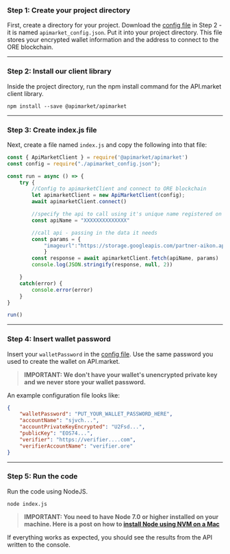 

### Step 1: Create your project directory
First, create a directory for your project. Download the <a href="#configFile">config file</a> in Step 2 - it is named `apimarket_config.json`. Put it into your project directory. This file stores your encrypted wallet information and the address to connect to the ORE blockchain. 

---

### Step 2: Install our client library
Inside the project directory, run the npm install command for the API.market client library.

```
npm install --save @apimarket/apimarket
```

---

### Step 3: Create index.js file
Next, create a file named `index.js` and copy the following into that file:

```javascript
const { ApiMarketClient } = require('@apimarket/apimarket')
const config = require("./apimarket_config.json");

const run = async () => {
    try {
        //Config to apimarketClient and connect to ORE blockchain
        let apimarketClient = new ApiMarketClient(config);
        await apimarketClient.connect()

        //specify the api to call using it's unique name registered on the ORE blockchain
        const apiName = "XXXXXXXXXXXXXX"

        //call api - passing in the data it needs
        const params = {
            "imageurl":"https://storage.googleapis.com/partner-aikon.appspot.com/partner-hadron-transferLearning-v1-deepspace.jpg"
            }
        const response = await apimarketClient.fetch(apiName, params)
        console.log(JSON.stringify(response, null, 2))

    } 
    catch(error) {
        console.error(error)
    }
}

run()
```

---

### Step 4: Insert wallet password
Insert your `walletPassword` in the <a href="#configFile">config file</a>. Use the same password you used to create the wallet on API.market.

> **IMPORTANT: We don't have your wallet's unencrypted private key and we never store your wallet password.**

An example configuration file looks like:
```json
{
    "walletPassword": "PUT_YOUR_WALLET_PASSWORD_HERE",
    "accountName": "sjvch...",
    "accountPrivateKeyEncrypted": "U2Fsd...",
    "publicKey": "EOS74...",
    "verifier": "https://verifier....com",
    "verifierAccountName": "verifier.ore"
}
```

---

### Step 5: Run the code
Run the code using NodeJS.
```
node index.js
```
> **IMPORTANT: You need to have Node 7.0 or higher installed on your machine. Here is a post on how to <a href="https://www.codementor.io/mercurial/how-to-install-node-js-on-macos-sierra-mphz41ekk" target="_blank">install Node using NVM on a Mac</a>**

If everything works as expected, you should see the results from the API written to the console.
